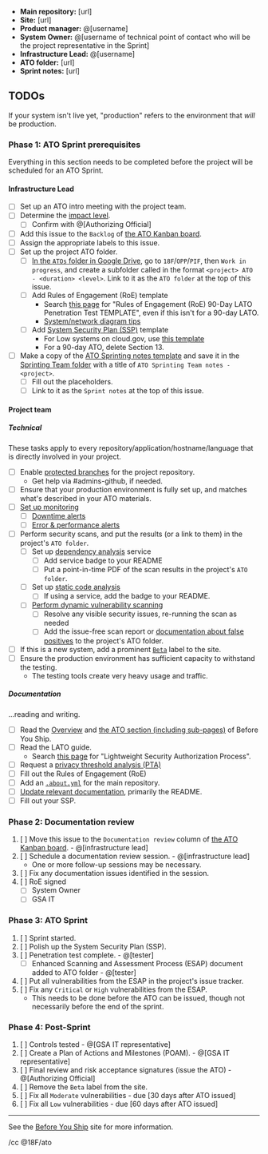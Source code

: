 * **Main repository:** [url]
* **Site:** [url]
* **Product manager:** @[username]
* **System Owner:** @[username of technical point of contact who will be the project representative in the Sprint]
* **Infrastructure Lead:** @[username]
* **ATO folder:** [url]
* **Sprint notes:** [url]

## TODOs

If your system isn't live yet, "production" refers to the environment that _will_ be production.

### Phase 1: ATO Sprint prerequisites

Everything in this section needs to be completed before the project will be scheduled for an ATO Sprint.

#### Infrastructure Lead

- [ ] Set up an ATO intro meeting with the project team.
- [ ] Determine the [impact level](https://before-you-ship.18f.gov/ato/levels/).
    * [ ] Confirm with @[Authorizing Official]
- [ ] Add this issue to the `Backlog` of [the ATO Kanban board](https://github.com/18F/Infrastructure/projects/1).
- [ ] Assign the appropriate labels to this issue.
- [ ] Set up the project ATO folder.
    - [ ] [In the `ATOs` folder in Google Drive](https://drive.google.com/a/gsa.gov/folderview?id=0BynIxtx-CfkdckljM3BPSkdQT1U&usp=sharing), go to `18F`/`OPP`/`PIF`, then `Work in progress`, and create a subfolder called in the format `<project> ATO - <duration> <level>`. Link to it as the `ATO folder` at the top of this issue.
    - [ ] Add Rules of Engagement (RoE) template
        * Search [this page](https://insite.gsa.gov/portal/content/627238) for "Rules of Engagement (RoE) 90-Day LATO Penetration Test TEMPLATE", even if this isn't for a 90-day LATO.
        * [System/network diagram tips](https://before-you-ship.18f.gov/ato/ssp/#systemnetwork-diagrams)
    - [ ] Add [System Security Plan (SSP)](https://before-you-ship.18f.gov/ato/ssp/) template
        * For Low systems on cloud.gov, use [this template](https://docs.google.com/a/gsa.gov/document/d/1tVbH39TFfvSaBbjWfLaR3GLOuvsLuhLFJ75xKowEV5c/edit?usp=sharing)
        * For a 90-day ATO, delete Section 13.
- [ ] Make a copy of the [ATO Sprinting notes template](https://docs.google.com/document/d/1EdcNyE1kkQve3tHyiV1QIRWNOBlTeh33lAbX0h4h18M/edit) and save it in the [Sprinting Team folder](https://drive.google.com/drive/folders/0B2tmNhXsZ-EyVkVra21NTmc0U00?usp=sharing) with a title of `ATO Sprinting Team notes - <project>`.
    - [ ] Fill out the placeholders.
    - [ ] Link to it as the `Sprint notes` at the top of this issue.

#### Project team

##### Technical

These tasks apply to every repository/application/hostname/language that is directly involved in your project.

- [ ] Enable [protected branches](https://help.github.com/articles/about-protected-branches/) for the project repository.
    * Get help via #admins-github, if needed.
- [ ] Ensure that your production environment is fully set up, and matches what's described in your ATO materials.
- [ ] [Set up monitoring](https://before-you-ship.18f.gov/infrastructure/monitoring/)
    * [ ] [Downtime alerts](https://before-you-ship.18f.gov/infrastructure/monitoring/#downtime)
    * [ ] [Error & performance alerts](https://before-you-ship.18f.gov/infrastructure/monitoring/#errors--performance-problems)
- [ ] Perform security scans, and put the results (or a link to them) in the project's `ATO folder`.
    * [ ] Set up [dependency analysis](https://before-you-ship.18f.gov/security/static-analysis/) service
        * [ ] Add service badge to your README
        * [ ] Put a point-in-time PDF of the scan results in the project's `ATO folder`.
    * [ ] Set up [static code analysis](https://before-you-ship.18f.gov/security/static-analysis/)
        * [ ] If using a service, add the badge to your README.
    * [ ] [Perform dynamic vulnerability scanning](https://before-you-ship.18f.gov/security/dynamic-scanning/)
        * [ ] Resolve any visible security issues, re-running the scan as needed
        * [ ] Add the issue-free scan report or [documentation about false positives](https://before-you-ship.18f.gov/security/dynamic-scanning/#caveats) to the project's ATO folder.
- [ ] If this is a new system, add a prominent [`Beta`](https://18f.gsa.gov/dashboard/stages/) label to the site.
- [ ] Ensure the production environment has sufficient capacity to withstand the testing.
    * The testing tools create very heavy usage and traffic.

##### Documentation

...reading and writing.

- [ ] Read the [Overview](https://before-you-ship.18f.gov/) and [the ATO section (including sub-pages)](https://before-you-ship.18f.gov/ato/) of Before You Ship.
- [ ] Read the LATO guide<!-- unless not doing a LATO -->.
    * Search [this page](https://insite.gsa.gov/portal/content/627230) for "Lightweight Security Authorization Process".
- [ ] Request a [privacy threshold analysis (PTA)](https://before-you-ship.18f.gov/privacy/)
- [ ] Fill out the Rules of Engagement (RoE)
- [ ] Add an [`.about.yml`](https://github.com/18F/about_yml) for the main repository.
- [ ] [Update relevant documentation](https://before-you-ship.18f.gov/ato/tips/), primarily the README.
- [ ] Fill out your SSP.

### Phase 2: Documentation review

1. [ ] Move this issue to the `Documentation review` column of [the ATO Kanban board](https://github.com/18F/Infrastructure/projects/1). - @[infrastructure lead]
1. [ ] Schedule a documentation review session. - @[infrastructure lead]
    * One or more follow-up sessions may be necessary.
1. [ ] Fix any documentation issues identified in the session.
1. [ ] RoE signed
    * [ ] System Owner
    * [ ] GSA IT

### Phase 3: ATO Sprint

1. [ ] Sprint started.
1. [ ] Polish up the System Security Plan (SSP).
1. [ ] Penetration test complete. - @[tester]
    * [ ] Enhanced Scanning and Assessment Process (ESAP) document added to ATO folder - @[tester]
1. [ ] Put all vulnerabilities from the ESAP in the project's issue tracker.
1. [ ] Fix any `Critical` or `High` vulnerabilities from the ESAP.
    * This needs to be done before the ATO can be issued, though not necessarily before the end of the sprint.

### Phase 4: Post-Sprint

1. [ ] Controls tested - @[GSA IT representative]
1. [ ] Create a Plan of Actions and Milestones (POAM). - @[GSA IT representative]
1. [ ] Final review and risk acceptance signatures (issue the ATO) - @[Authorizing Official]
1. [ ] Remove the `Beta` label from the site.
1. [ ] Fix all `Moderate` vulnerabilities - due [30 days after ATO issued]
1. [ ] Fix all `Low` vulnerabilities - due [60 days after ATO issued]

---

See the [Before You Ship](https://before-you-ship.18f.gov/ato/) site for more information.

/cc @18F/ato
